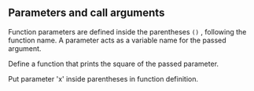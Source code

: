 <h2>Parameters and call arguments</h2><p>Function parameters are defined inside the parentheses <code>()</code> , following the function name. A parameter acts as a variable name for the passed argument.</p><p>Define a function that prints the square of the passed parameter.</p><div class="hint">Put parameter 'x' inside parentheses in function definition.</div>

